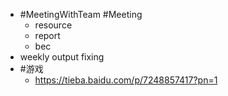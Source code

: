 - #MeetingWithTeam #Meeting
	- resource
	- report
	- bec
- weekly output fixing
- #游戏
	- https://tieba.baidu.com/p/7248857417?pn=1
